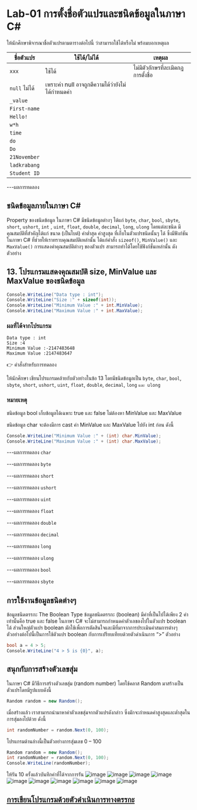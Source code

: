 # Lab-01 การตั้งชื่อตัวแปรและชนิดข้อมูลในภาษา C\#


 ให้นักศึกษาพิจารณาชื่อตัวแปรตามตารางต่อไปนี้ ว่าสามารถใช้ได้หรือไม่ พร้อมบอกเหตุผล

| ชื่อตัวแปร | ใช้ได้/ไม่ได้ | เหตุผล|
|--|--|--|
| `xxx`     | ใช้ได้ | ไม่มีตัวอักษรที่ละเมิดกฎการตั้งชื่อ |
| `null` ไม่ได้ | เพราะค่า null อาจถูกตีความได้ว่ายังไม่ได้กำหนดค่า
| `_value` | | |  ใช้ได้ | ไม่มีตัวอักษรที่ละเมิดกฎการตั้งชื่อ |
| `First-name`| | |ใช้ได้ | ไม่มีตัวอักษรที่ละเมิดกฎการตั้งชื่อ |
| `Hello!` | | |ไม่ได้ | มีตัวอักษรที่ละเมิดกฎการตั้งชื่อ |
| `w*h` | | |ไม่ได้ | มีตัวอักษรที่ละเมิดกฎการตั้งชื่อ |
| `time` | | ||ใช้ได้ | ไม่มีตัวอักษรที่ละเมิดกฎการตั้งชื่อ |
| `do` | | ||ใช้ได้ | ไม่มีตัวอักษรที่ละเมิดกฎการตั้งชื่อ |
| `Do` | | ||ใช้ได้ | ไม่มีตัวอักษรที่ละเมิดกฎการตั้งชื่อ |
| `21November`| | ||ใช้ได้ | ไม่มีตัวอักษรที่ละเมิดกฎการตั้งชื่อ |
| `ladkrabang`| | ||ใช้ได้ | ไม่มีตัวอักษรที่ละเมิดกฎการตั้งชื่อ |
| `Student ID`| | ||ใช้ได้ | ไม่มีตัวอักษรที่ละเมิดกฎการตั้งชื่อ |


---ผลการทดลอง


## ชนิดข้อมูลภายในภาษา C\#

Property ของชนิดข้อมูล ในภาษา C# มีชนิดข้อมูลต่างๆ ได้แก่ `byte`, `char`, `bool`, `sbyte`, `short`, `ushort`, `int` , `uint`, `float`, `double`, `decimal`, `long`, `ulong` โดยแต่ละชนิด มีคุณสมบัติที่สำคัญได้แก่ ขนาด (เป็นไบต์) ค่าต่ำสุด ค่าสูงสุด ที่เก็บในตัวแปรชนิดนั้นๆ ได้ ซึ่งมีฟังก์ชันในภาษา C# ที่ช่วยให้เราทราบคุณสมบัติเหล่านั้น ได้แก่คำสั่ง `sizeof()`, `MinValue()` และ `MaxValue()` การแสดงค่าคุณสมบัติต่างๆ ของตัวแปร สามารถทำได้โดยใช้ฟังก์ชั่นเหล่านั้น ดังตัวอย่าง

## 13. โปรแกรมแสดงคุณสมบัติ size, MinValue และ MaxValue ของชนิดข้อมูล

```csharp
Console.WriteLine("Data type : int");
Console.WriteLine("Size :" + sizeof(int));
Console.WriteLine("Minimum Value :" + int.MinValue);
Console.WriteLine("Maximum Value :" + int.MaxValue);
```

### ผลที่ได้จากโปรแกรม

```text
Data type : int
Size :4
Minimum Value :-2147483648
Maximum Value :2147483647
```

👉 คำสั่งสำหรับการทดลอง  

ให้นักศึกษา เขียนโปรแกรมคล้ายกับตัวอย่างในข้อ 13 โดยมีชนิดข้อมูลเป็น `byte`, `char`, `bool`, `sbyte`, `short`, `ushort`, `uint`, `float`, `double`, `decimal`, `long` `และ ulong`  

### หมายเหตุ

ชนิดข้อมูล bool เก็บข้อมูลได้เฉพาะ true และ false ไม่ต้องหา MinValue และ MaxValue

ชนิดข้อมูล char จะต้องมีการ cast ค่า MinValue และ MaxValue ไปยัง int ก่อน ดังนี้

```csharp
Console.WriteLine("Minimum Value :" + (int) char.MinValue);
Console.WriteLine("Maximum Value :" + (int) char.MaxValue);
```
---ผลการทดลอง `char`

---ผลการทดลอง `byte`

---ผลการทดลอง `short`
 

---ผลการทดลอง `ushort`

 

---ผลการทดลอง `uint`

 

---ผลการทดลอง `float`
 

---ผลการทดลอง `double`
 
---ผลการทดลอง `decimal`
 
---ผลการทดลอง `long`


---ผลการทดลอง `ulong`


---ผลการทดลอง `bool`

---ผลการทดลอง `sbyte`


## การใช้งานข้อมูลชนิดต่างๆ

ข้อมูลชนิดตรรกะ The Boolean Type
ข้อมูลชนิดตรรกะ (boolean) มีค่าที่เป็นไปได้เพียง 2 ค่าเท่านั้นคือ true และ false ในภาษา C# จะไม่สามารถกำหนดค่าตัวเลขลงไปในตัวแปร boolean ได้ ส่วนใหญ่ตัวแปร boolean มักใช้เพื่อการตัดสินใจและมีที่มาจากการประเมินค่าสมการต่างๆ ตัวอย่างต่อไปนี้เป็นการใช้ตัวแปร boolean กับการเปรียบเทียบด้วยตัวดำเนินการ “>”
ตัวอย่าง

```csharp
bool a = 4 > 5;
Console.WriteLine("4 > 5 is {0}", a);
```

## สนุกกับการสร้างตัวเลขสุ่ม

ในภาษา C# มีวิธีการสร้างตัวเลขสุ่ม (random number) โดยใช้คลาส Random มาสร้างเป็นตัวแปรโดยมีรูปแบบดังนี้

```csharp
Random random = new Random();
```

เมื่อสร้างแล้ว เราสามารถนำมาหาค่าตัวเลขสุ่มจากตัวแปรดังกล่าว ซึ่งมักจะกำหนดค่าสูงสุดและต่ำสุดในการสุ่มลงไปด้วย ดังนี้

```csharp
int randomNumber = random.Next(0, 100);
```

โปรแกรมด้านล่างนี้เป็นตัวอย่างการสุ่มเลข 0 – 100

```csharp
Random random = new Random();
int randomNumber = random.Next(0, 100);
Console.WriteLine(randomNumber);
```
 
ให้รัน 10 ครั้งแล้วบันทึกค่าที่ได้จากการรัน
![image](https://user-images.githubusercontent.com/116150897/222127654-a107c97f-edc0-464c-982c-0704feda90cb.png)
![image](https://user-images.githubusercontent.com/116150897/222127715-f106aee3-dcf3-459f-883f-513a49e2241c.png)
![image](https://user-images.githubusercontent.com/116150897/222127789-5c2279d5-a174-4e25-a4bd-a1d31b24b48e.png)
![image](https://user-images.githubusercontent.com/116150897/222127857-12b392b9-9a7b-404d-b147-581d8ff353d0.png)
![image](https://user-images.githubusercontent.com/116150897/222127912-d8bbd2d9-9106-442c-be3f-5af9c25a6dda.png)
![image](https://user-images.githubusercontent.com/116150897/222127964-dcbe78eb-613c-429c-9d41-b935a9196083.png)
![image](https://user-images.githubusercontent.com/116150897/222128025-3d2ec696-ff2c-4be8-a803-cfdcef7f3554.png)
![image](https://user-images.githubusercontent.com/116150897/222128078-b45e1701-27e0-4698-9672-2a7f56baf630.png)
![image](https://user-images.githubusercontent.com/116150897/222128168-b450fcaa-4100-49f9-8c81-723c8bf8318e.png)
![image](https://user-images.githubusercontent.com/116150897/222128234-da625747-bb9c-4e7d-b0eb-b01b16065ca4.png)

## [การเขียนโปรแกรมด้วยตัวดำเนินการทางตรรกะ](./Lab-01-part-14.md)
